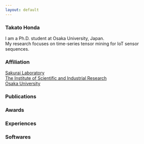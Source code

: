 ```yaml
---
layout: default
---
```


### Takato Honda
I am a Ph.D. student at Osaka University, Japan.  
My research focuses on time-series tensor mining for IoT sensor sequences.  

### Affiliation

[Sakurai Laboratory](https://www.dm.sanken.osaka-u.ac.jp)  
[The Institute of Scientific and Industrial Research](https://sanken.osaka-u.ac.jp/en/)  
[Osaka University](https://www.osaka-u.ac.jp/en/index.html)  

### Publications

### Awards

### Experiences

### Softwares